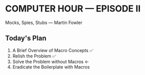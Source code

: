 # COMPUTER HOUR — EPISODE II

Mocks, Spies, Stubs — Martin Fowler

## Today's Plan

1. A Brief Overview of Macro Concepts ✅
2. Relish the Problem ✅
3. Solve the Problem without Macros <-
4. Eradicate the Boilerplate with Macros
